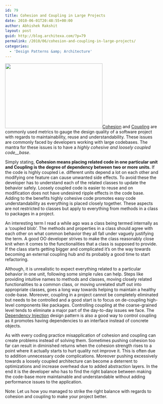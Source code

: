 ```yaml
---
id: 79
title: Cohesion and Coupling in Large Projects
date: 2010-06-01T20:48:55+00:00
author: Abhishek Rakshit
layout: post
guid: http://blog.architexa.com/?p=79
permalink: /2010/06/cohesion-and-coupling-in-large-projects/
categories:
  - 'Design Patterns &amp; Architecture'
---
```

<!--S-ButtonZ 1.1.5 Start-->

<div style="float: left; width: 42px; padding-right: 10px; margin: 0 -52px 0 0; position: relative; left: -62px; top: 8px">
</div>

<!--S-ButtonZ 1.1.5 End-->

<img class="alignright size-full wp-image-80" title="Cohesion and Coupling" src="/assets/uploads/2010/06/huddle.jpg" alt="" width="320" height="213" srcset="/assets/uploads/2010/06/huddle.jpg 500w, /assets/uploads/2010/06/huddle-300x199.jpg 300w" sizes="(max-width: 320px) 100vw, 320px" /><a href="http://en.wikipedia.org/wiki/Cohesion_(computer_science)" target="_blank">Cohesion</a> and [Coupling](http://en.wikipedia.org/wiki/Coupling_(computer_science)) are commonly used metrics to gauge the design quality of a software project with regards to maintainability, reuse and understandability. These issues are commonly faced by developers working with large codebases. The mantra for these issues is to have a _highly cohesive and loosely coupled code__base_.

Simply stating, **Cohesion means placing related code in one particular unit and Coupling is the degree of dependency between two or more units.** If the code is highly coupled i.e. different units depend a lot on each other and modifying one feature can cause unwanted side effects. To avoid these the developer has to understand each of the related classes to update the behavior safely. Loosely coupled code is easier to reuse and on modification does not have undesired ripple effects in the code base. Adding to the benefits highly cohesive code promotes easy code understandability as everything is placed closely together. These aspects are not restricted to classes but apply to everything from methods in a class to packages in a project.

<!--more-->An interesting term I read a while ago was a class being termed internally as a ‘coupled blob’. The methods and properties in a class should agree with each other on what common behavior they all fall under vaguely justifying the term. A good OO developer strives to make the class reasonably close knit when it comes to the functionalities that a class is supposed to provide. If the class starts getting bigger and complicated it’s on the way towards becoming an external coupling hub and its probably a good time to start refactoring.

Although, it is unrealistic to expect everything related to a particular behavior in one unit, following some simple rules can help. Steps like providing intuitive names to methods and classes, moving closely related functionalities to a common class, or moving unrelated stuff out into appropriate classes, goes a long way towards helping to maintain a healthy code-base. Moreover, coupling in a project cannot be completely eliminated but needs to be controlled and a good start is to focus on de-coupling high-level components like packages. Controlling coupling at the coarse-grained level tends to eliminate a major part of the day-to-day issues we face. The <a href="http://blog.architexa.com/2010/04/simplifying-dependency-injection/" target="_blank">Dependency Injection</a> design pattern is also a good way to control coupling as it promotes having dependencies to an interface instead of concrete objects.

As with every coding practice misapplication of cohesion and coupling can create problems instead of solving them. Sometimes pushing cohesion too far can result in diminished returns when the cohesion strength rises to a point where it actually starts to hurt quality not improve it. This is often due to addition unnecessary code complications. Moreover pushing excessively towards a loosely coupled architecture can become a deterrent to optimizations and increase overhead due to added abstraction layers. In the end it is the developer who has to find the right balance between making the code-base more maintainable and understandable without adding performance issues to the application.

Note: Let us how you managed to strike the right balance with regards to cohesion and coupling to make your project better.

<div style="clear:both;">
  &nbsp;
</div>